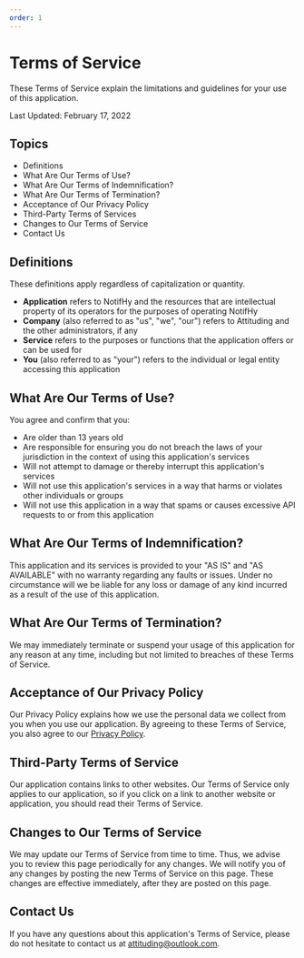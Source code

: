 ```yaml
---
order: 1
---
```

# Terms of Service
These Terms of Service explain the limitations and guidelines for your use of this application.

Last Updated: February 17, 2022

## Topics
- Definitions
- What Are Our Terms of Use?
- What Are Our Terms of Indemnification?
- What Are Our Terms of Termination?
- Acceptance of Our Privacy Policy
- Third-Party Terms of Services
- Changes to Our Terms of Service
- Contact Us

## Definitions
These definitions apply regardless of capitalization or quantity.
- **Application** refers to NotifHy and the resources that are intellectual property of its operators for the purposes of operating NotifHy
- **Company** (also referred to as "us", "we", "our") refers to Attituding and the other administrators, if any
- **Service** refers to the purposes or functions that the application offers or can be used for
- **You** (also referred to as "your") refers to the individual or legal entity accessing this application

## What Are Our Terms of Use?
You agree and confirm that you:
- Are older than 13 years old
- Are responsible for ensuring you do not breach the laws of your jurisdiction in the context of using this application's services
- Will not attempt to damage or thereby interrupt this application's services
- Will not use this application's services in a way that harms or violates other individuals or groups
- Will not use this application in a way that spams or causes excessive API requests to or from this application

## What Are Our Terms of Indemnification?
This application and its services is provided to your "AS IS" and "AS AVAILABLE" with no warranty regarding any faults or issues. Under no circumstance will we be liable for any loss or damage of any kind incurred as a result of the use of this application.

## What Are Our Terms of Termination?
We may immediately terminate or suspend your usage of this application for any reason at any time, including but not limited to breaches of these Terms of Service.

## Acceptance of Our Privacy Policy
Our Privacy Policy explains how we use the personal data we collect from you when you use our application. By agreeing to these Terms of Service, you also agree to our [Privacy Policy](https://attituding.github.io/NotifHy/privacy/ "Privacy Policy").

## Third-Party Terms of Service
Our application contains links to other websites. Our Terms of Service only applies to our application, so if you click on a link to another website or application, you should read their Terms of Service.

## Changes to Our Terms of Service
We may update our Terms of Service from time to time. Thus, we advise you to review this page periodically for any changes. We will notify you of any changes by posting the new Terms of Service on this page. These changes are effective immediately, after they are posted on this page.

## Contact Us
If you have any questions about this application's Terms of Service, please do not hesitate to contact us at attituding@outlook.com.